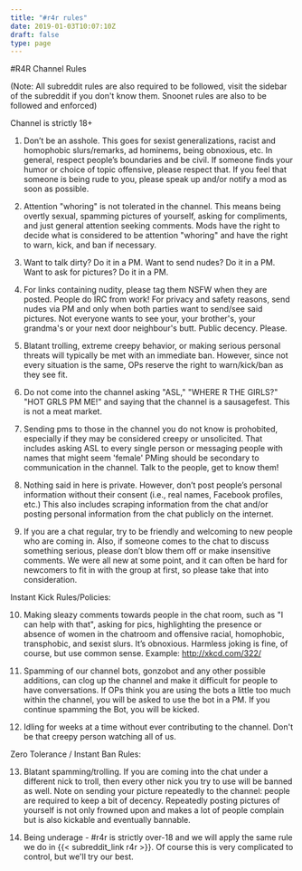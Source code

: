 ```yaml
---
title: "#r4r rules"
date: 2019-01-03T10:07:10Z
draft: false
type: page
---
```


#R4R Channel Rules

(Note: All subreddit rules are also required to be followed, visit the sidebar of the subreddit if you don't know them. Snoonet rules are also to be followed and enforced)

Channel is strictly 18+

1. Don’t be an asshole. This goes for sexist generalizations, racist and homophobic slurs/remarks, ad hominems, being obnoxious, etc. In general, respect people’s boundaries and be civil. If someone finds your humor or choice of topic offensive, please respect that. If you feel that someone is being rude to you, please speak up and/or notify a mod as soon as possible.

2. Attention "whoring" is not tolerated in the channel. This means being overtly sexual, spamming pictures of yourself, asking for compliments, and just general attention seeking comments. Mods have the right to decide what is considered to be attention "whoring" and have the right to warn, kick, and ban if necessary.

3. Want to talk dirty? Do it in a PM. Want to send nudes? Do it in a PM. Want to ask for pictures? Do it in a PM.

4. For links containing nudity, please tag them NSFW when they are posted. People do IRC from work! For privacy and safety reasons, send nudes via PM and only when both parties want to send/see said pictures. Not everyone wants to see your, your brother's, your grandma's or your next door neighbour's butt. Public decency. Please.

5. Blatant trolling, extreme creepy behavior, or making serious personal threats will typically be met with an immediate ban. However, since not every situation is the same, OPs reserve the right to warn/kick/ban as they see fit.

6. Do not come into the channel asking "ASL," "WHERE R THE GIRLS?" "HOT GRLS PM ME!" and saying that the channel is a sausagefest. This is not a meat market.

7. Sending pms to those in the channel you do not know is prohobited, especially if they may be considered creepy or unsolicited. That includes asking ASL to every single person or messaging people with names that might seem 'female' PMing should be secondary to communication in the channel. Talk to the people, get to know them!

8. Nothing said in here is private. However, don’t post people’s personal information without their consent (i.e., real names, Facebook profiles, etc.) This also includes scraping information from the chat and/or posting personal information from the chat publicly on the internet.

9. If you are a chat regular, try to be friendly and welcoming to new people who are coming in. Also, if someone comes to the chat to discuss something serious, please don’t blow them off or make insensitive comments. We were all new at some point, and it can often be hard for newcomers to fit in with the group at first, so please take that into consideration.

Instant Kick Rules/Policies:

10. Making sleazy comments towards people in the chat room, such as "I can help with that", asking for pics, highlighting the presence or absence of women in the chatroom and offensive racial, homophobic, transphobic, and sexist slurs. It’s obnoxious. Harmless joking is fine, of course, but use common sense. Example: http://xkcd.com/322/

11. Spamming of our channel bots, gonzobot and any other possible additions, can clog up the channel and make it difficult for people to have conversations. If OPs think you are using the bots a little too much within the channel, you will be asked to use the bot in a PM. If you continue spamming the Bot, you will be kicked.

12. Idling for weeks at a time without ever contributing to the channel. Don't be that creepy person watching all of us.

Zero Tolerance / Instant Ban Rules:

13. Blatant spamming/trolling. If you are coming into the chat under a different nick to troll, then every other nick you try to use will be banned as well. Note on sending your picture repeatedly to the channel: people are required to keep a bit of decency. Repeatedly posting pictures of yourself is not only frowned upon and makes a lot of people complain but is also kickable and eventually bannable.

14. Being underage - #r4r is strictly over-18 and we will apply the same rule we do in {{< subreddit_link r4r >}}. Of course this is very complicated to control, but we'll try our best.

